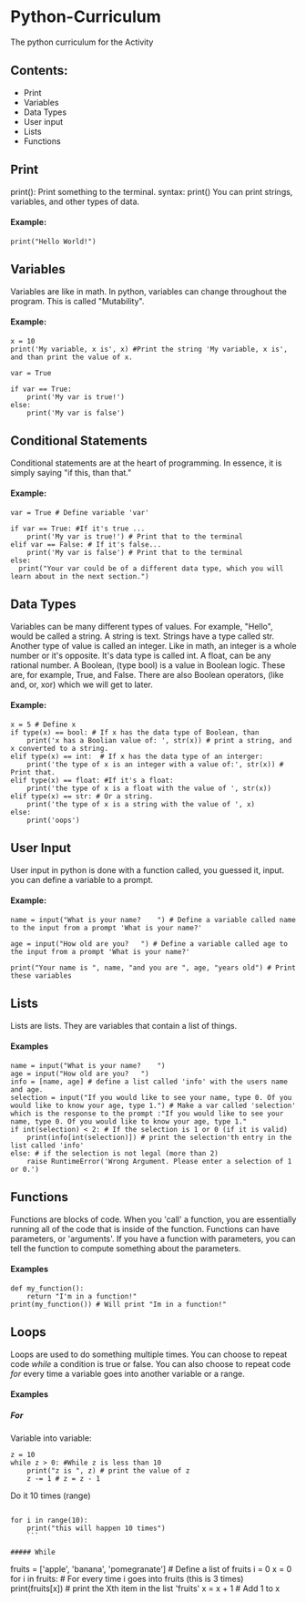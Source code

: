 # Python-Curriculum
The python curriculum for the Activity

## Contents:
- Print
- Variables
- Data Types
- User input
- Lists
- Functions

## Print
print(): Print something to the terminal.
syntax:
print()
You can print strings, variables, and other types of data.
#### Example:
`print("Hello World!")`

## Variables
Variables are like in math. In python, variables can change throughout the program. This is called "Mutability".
#### Example:
```
x = 10
print('My variable, x is', x) #Print the string 'My variable, x is', and than print the value of x.

var = True

if var == True:
	print('My var is true!')
else:
	print('My var is false')

```


## Conditional Statements
Conditional statements are at the heart of programming. In essence, it is simply saying "if this, than that."
#### Example:
```
var = True # Define variable 'var'

if var == True: #If it's true ...
	print('My var is true!') # Print that to the terminal
elif var == False: # If it's false...
	print('My var is false') # Print that to the terminal
else:
  print("Your var could be of a different data type, which you will learn about in the next section.")
```

## Data Types
Variables can be many different types of values. For example, "Hello", would be called a string. A string is text. Strings have a type called str. Another type of value is called an integer. Like in math, an integer is a whole number or it's opposite. It's data type is called int. A float, can be any rational number. A Boolean, (type bool) is a value in Boolean logic. These are, for example, True, and False. There are also Boolean operators, (like and, or, xor) which we will get to later.

#### Example:
```
x = 5 # Define x
if type(x) == bool: # If x has the data type of Boolean, than
	print('x has a Boolian value of: ', str(x)) # print a string, and x converted to a string.
elif type(x) == int:  # If x has the data type of an interger:
	print('the type of x is an integer with a value of:', str(x)) # Print that.
elif type(x) == float: #If it's a float:
	print('the type of x is a float with the value of ', str(x))
elif type(x) == str: # Or a string.
	print('the type of x is a string with the value of ', x)
else:
	print('oops')

```


## User Input
User input in python is done with a function called, you guessed it, input. you can define a variable to a prompt.

#### Example:

```
name = input("What is your name?    ") # Define a variable called name to the input from a prompt 'What is your name?'

age = input("How old are you?   ") # Define a variable called age to the input from a prompt 'What is your name?'

print("Your name is ", name, "and you are ", age, "years old") # Print these variables

```

## Lists
Lists are lists. They are variables that contain a list of things.
#### Examples
```
name = input("What is your name?    ")
age = input("How old are you?   ")
info = [name, age] # define a list called 'info' with the users name and age.
selection = input("If you would like to see your name, type 0. Of you would like to know your age, type 1.") # Make a var called 'selection' which is the response to the prompt :"If you would like to see your name, type 0. Of you would like to know your age, type 1."
if int(selection) < 2: # If the selection is 1 or 0 (if it is valid)
	print(info[int(selection)]) # print the selection'th entry in the list called 'info'
else: # if the selection is not legal (more than 2)
    raise RuntimeError('Wrong Argument. Please enter a selection of 1 or 0.')
```

## Functions
Functions are blocks of code. When you 'call' a function, you are essentially running all of the code that is inside of the function. Functions can have parameters, or 'arguments'. If you have a function with parameters, you can tell the function to compute something about the parameters.

#### Examples
```
def my_function():
    return "I'm in a function!"
print(my_function()) # Will print "Im in a function!"
```

## Loops
Loops are used to do something multiple times. You can choose to repeat code *while* a condition is true or false. You can also choose to repeat code *for* every time a variable goes into another variable or a range.
#### Examples
##### For
Variable into variable:
```
z = 10
while z > 0: #While z is less than 10
	print("z is ", z) # print the value of z
	z -= 1 # z = z - 1

```
Do it 10 times (range)

```

for i in range(10):
	print("this will happen 10 times")
	```

##### While
```
fruits = ['apple', 'banana', 'pomegranate'] # Define a list of fruits
i = 0
x = 0
for i in fruits: # For every time i goes into fruits (this is 3 times)
	print(fruits[x]) # print the Xth item in the list 'fruits'
	x = x + 1 # Add 1 to x
```
